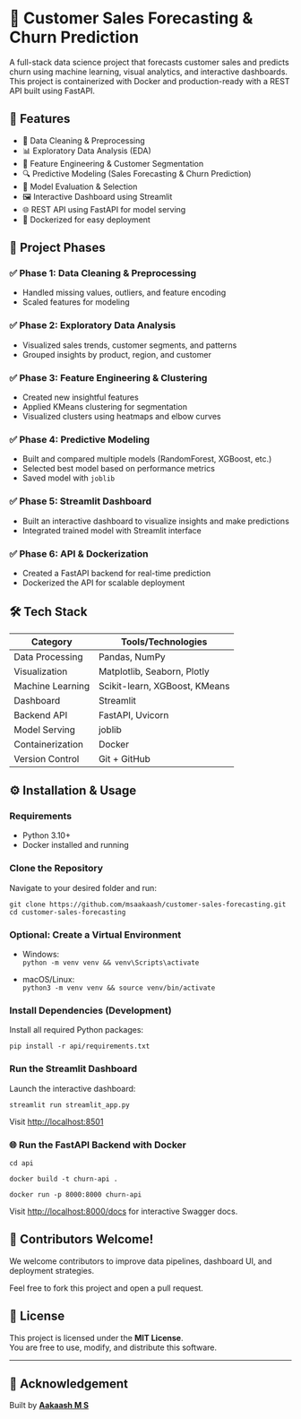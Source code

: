 # 🧠 Customer Sales Forecasting & Churn Prediction

A full-stack data science project that forecasts customer sales and predicts churn using machine learning, visual analytics, and interactive dashboards. This project is containerized with Docker and production-ready with a REST API built using FastAPI.


## 🚀 Features

- 🧼 Data Cleaning & Preprocessing
- 📊 Exploratory Data Analysis (EDA)
- 🧠 Feature Engineering & Customer Segmentation
- 🔍 Predictive Modeling (Sales Forecasting & Churn Prediction)
- 🧪 Model Evaluation & Selection
- 🖼️ Interactive Dashboard using Streamlit
- 🌐 REST API using FastAPI for model serving
- 🐳 Dockerized for easy deployment


## 🔀 Project Phases

### ✅ Phase 1: Data Cleaning & Preprocessing
- Handled missing values, outliers, and feature encoding
- Scaled features for modeling

### ✅ Phase 2: Exploratory Data Analysis
- Visualized sales trends, customer segments, and patterns
- Grouped insights by product, region, and customer

### ✅ Phase 3: Feature Engineering & Clustering
- Created new insightful features
- Applied KMeans clustering for segmentation
- Visualized clusters using heatmaps and elbow curves

### ✅ Phase 4: Predictive Modeling
- Built and compared multiple models (RandomForest, XGBoost, etc.)
- Selected best model based on performance metrics
- Saved model with `joblib`

### ✅ Phase 5: Streamlit Dashboard
- Built an interactive dashboard to visualize insights and make predictions
- Integrated trained model with Streamlit interface

### ✅ Phase 6: API & Dockerization
- Created a FastAPI backend for real-time prediction
- Dockerized the API for scalable deployment


## 🛠️ Tech Stack

| Category           | Tools/Technologies                             |
|-------------------|-------------------------------------------------|
| Data Processing    | Pandas, NumPy                                  |
| Visualization      | Matplotlib, Seaborn, Plotly                    |
| Machine Learning   | Scikit-learn, XGBoost, KMeans                  |
| Dashboard          | Streamlit                                      |
| Backend API        | FastAPI, Uvicorn                               |
| Model Serving      | joblib                                         |
| Containerization   | Docker                                         |
| Version Control    | Git + GitHub                                   |



## ⚙️ Installation & Usage

### Requirements

- Python 3.10+
- Docker installed and running


### Clone the Repository

Navigate to your desired folder and run:

`git clone https://github.com/msaakaash/customer-sales-forecasting.git`  
`cd customer-sales-forecasting`


### Optional: Create a Virtual Environment

- Windows:  
  `python -m venv venv && venv\Scripts\activate`

- macOS/Linux:  
  `python3 -m venv venv && source venv/bin/activate`


### Install Dependencies (Development)

Install all required Python packages:

`pip install -r api/requirements.txt`


### Run the Streamlit Dashboard

Launch the interactive dashboard:

`streamlit run streamlit_app.py`

Visit [http://localhost:8501](http://localhost:8501)


### 🌐 Run the FastAPI Backend with Docker
`cd api`

`docker build -t churn-api .`

`docker run -p 8000:8000 churn-api`

Visit [http://localhost:8000/docs](http://localhost:8000/docs) for interactive Swagger docs.


## 🤝 Contributors Welcome!

We welcome contributors to improve data pipelines, dashboard UI, and deployment strategies.

Feel free to fork this project and open a pull request.


## 📄 License

This project is licensed under the **MIT License**.  
You are free to use, modify, and distribute this software.

---

## 🙌 Acknowledgement

Built by [**Aakaash M S**](https://github.com/msaakaash)

